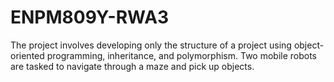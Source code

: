 # ENPM809Y-RWA3
The project involves developing only the structure of a project using object-oriented programming, inheritance, and
polymorphism. Two mobile robots are tasked to navigate through a maze and pick up objects.
